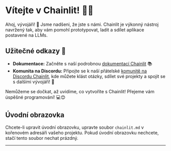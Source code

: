 <!--
CO_OP_TRANSLATOR_METADATA:
{
  "original_hash": "c49526c7abc56b0b5f1e835c1739f18e",
  "translation_date": "2025-09-25T02:45:34+00:00",
  "source_file": "Module08/chainlit.md",
  "language_code": "cs"
}
-->
# Vítejte v Chainlit! 🚀🤖

Ahoj, vývojáři! 👋 Jsme nadšeni, že jste s námi. Chainlit je výkonný nástroj navržený tak, aby vám pomohl prototypovat, ladit a sdílet aplikace postavené na LLMs.

## Užitečné odkazy 🔗

- **Dokumentace:** Začněte s naší podrobnou [dokumentací Chainlit](https://docs.chainlit.io) 📚
- **Komunita na Discordu:** Připojte se k naší přátelské [komunitě na Discordu Chainlit](https://discord.gg/k73SQ3FyUh), kde můžete klást otázky, sdílet své projekty a spojit se s dalšími vývojáři! 💬

Nemůžeme se dočkat, až uvidíme, co vytvoříte s Chainlit! Přejeme vám úspěšné programování! 💻😊

## Úvodní obrazovka

Chcete-li upravit úvodní obrazovku, upravte soubor `chainlit.md` v kořenovém adresáři vašeho projektu. Pokud úvodní obrazovku nechcete, stačí tento soubor nechat prázdný.

---

